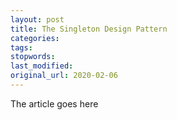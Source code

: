 ```yaml
---
layout: post
title: The Singleton Design Pattern
categories:
tags:
stopwords:
last_modified:
original_url: 2020-02-06
---
```


The article goes here

